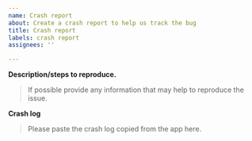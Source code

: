 ```yaml
---
name: Crash report
about: Create a crash report to help us track the bug
title: Crash report
labels: crash report
assignees: ''

---
```


**Description/steps to reproduce.**
> If possible provide any information that may help to reproduce the issue.

**Crash log**
> Please paste the crash log copied from the app here.
